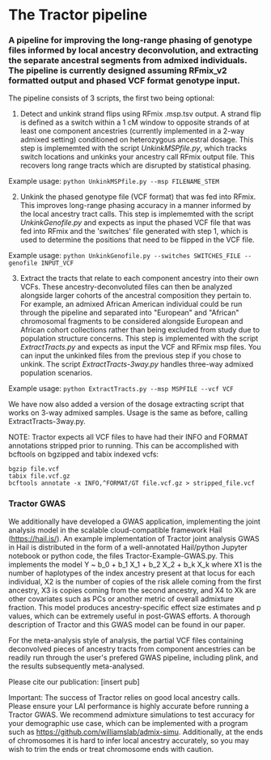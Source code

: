 # The Tractor pipeline

### A pipeline for improving the long-range phasing of genotype files informed by local ancestry deconvolution, and extracting the separate ancestral segments from admixed individuals. The pipeline is currently designed assuming RFmix_v2 formatted output and phased VCF format genotype input.

The pipeline consists of 3 scripts, the first two being optional:
1) Detect and unkink strand flips using RFmix .msp.tsv output. A strand flip is defined as a switch within a 1 cM window to opposite strands of at least one component ancestries (currently implemented in a 2-way admixed setting) conditioned on heterozygous ancestral dosage.
This step is implememted with the script *UnkinkMSPfile.py*, which tracks switch locations and unkinks your ancestry call RFmix output file. This recovers long range tracts which are disrupted by statistical phasing.

Example usage: 
```python UnkinkMSPfile.py --msp FILENAME_STEM```

2) Unkink the phased genotype file (VCF format) that was fed into RFmix. This improves long-range phasing accuracy in a manner informed by the local ancestry tract calls. This step is implememted with the script *UnkinkGenofile.py* and expects as input the phased VCF file that was fed into RFmix and the 'switches' file generated with step 1, which is used to determine the positions that need to be flipped in the VCF file. 

Example usage: 
```python UnkinkGenofile.py --switches SWITCHES_FILE --genofile INPUT_VCF```

3) Extract the tracts that relate to each component ancestry into their own VCFs. These ancestry-deconvoluted files can then be analyzed alongside larger cohorts of the ancestral composition they pertain to. For example, an admixed African American individual could be run through the pipeline and separated into "European" and "African" chromosomal fragments to be considered alongside European and African cohort collections rather than being excluded from study due to population structure concerns.
This step is implemented with the script *ExtractTracts.py* and expects as input the VCF and RFmix msp files. You can input the unkinked files from the previous step if you chose to unkink. The script *ExtractTracts-3way.py* handles three-way admixed population scenarios.

Example usage: 
```python ExtractTracts.py --msp MSPFILE --vcf VCF```


We have now also added a version of the dosage extracting script that works on 3-way admixed samples. Usage is the same as before, calling ExtractTracts-3way.py.

NOTE: Tractor expects all VCF files to have had their INFO and FORMAT annotations stripped prior to running. This can be accomplished with bcftools on bgzipped and tabix indexed vcfs: 
```
bgzip file.vcf
tabix file.vcf.gz
bcftools annotate -x INFO,^FORMAT/GT file.vcf.gz > stripped_file.vcf
```



### Tractor GWAS 
We additionally have developed a GWAS application, implementing the joint analysis model in the scalable cloud-compatible framework Hail (https://hail.is/). An example implementation of Tractor joint analysis GWAS in Hail is distributed in the form of a well-annotated Hail/python Jupyter notebook or python code, the files Tractor-Example-GWAS.py. This implements the model
Y ~ b_0 + b_1 X_1 + b_2 X_2 + b_k X_k
where X1 is the number of haplotypes of the index ancestry present at that locus for each individual, X2 is the number of copies of the risk allele coming from the first ancestry, X3 is copies coming from the second ancestry, and X4 to Xk  are other covariates such as PCs or another metric of overall admixture fraction. This model produces ancestry-specific effect size estimates and p values, which can be extremely useful in post-GWAS efforts. A thorough description of Tractor and this GWAS model can be found in our paper.

For the meta-analysis style of analysis, the partial VCF files containing deconvolved pieces of ancestry tracts from component ancestries can be readily run through the user's prefered GWAS pipeline, including plink, and the results subsequently meta-analysed.


Please cite our publication:
[insert pub]


Important: The success of Tractor relies on good local ancestry calls. Please ensure your LAI performance is highly accurate before running a Tractor GWAS. We recommend admixture simulations to test accuracy for your demographic use case, which can be implemented with a program such as https://github.com/williamslab/admix-simu.  Additionally, at the ends of chromosomes it is hard to infer local ancestry accurately, so you may wish to trim the ends or treat chromosome ends with caution.
